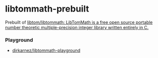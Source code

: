 libtommath-prebuilt
===================
Prebuilt of [libtom/libtommath: LibTomMath is a free open source portable number theoretic multiple-precision integer library written entirely in C.](https://github.com/libtom/libtommath)

### Playground
- [dirkarnez/libtommath-playground](https://github.com/dirkarnez/libtommath-playground)